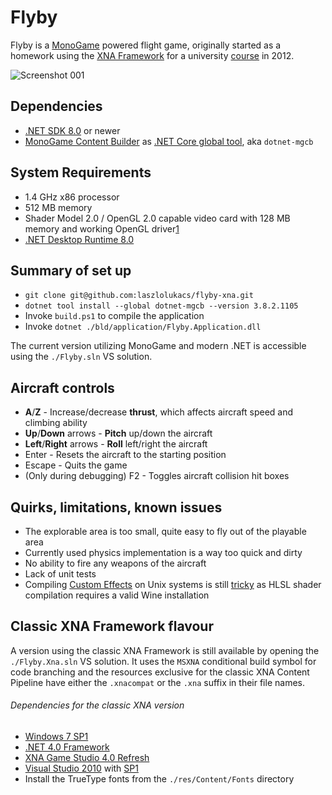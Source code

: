# Flyby
Flyby is a [MonoGame](http://www.monogame.net/about/) powered flight game, originally started as a homework using the [XNA Framework](https://en.wikipedia.org/wiki/Microsoft_XNA) for a university [course](https://www.aut.bme.hu/Course/VIAUJV01) in 2012.

![Screenshot 001](https://github.com/laszlolukacs/flyby-xna/raw/master/docs/screenshots/screenshot001.png)

## Dependencies
* [.NET SDK 8.0](https://dotnet.microsoft.com/en-us/download/dotnet/8.0) or newer
* [MonoGame Content Builder](https://docs.monogame.net/articles/tools/mgcb.html) as [.NET Core global tool](https://docs.microsoft.com/en-us/dotnet/core/tools/global-tools), aka `dotnet-mgcb`

## System Requirements
* 1.4 GHz x86 processor
* 512 MB memory
* Shader Model 2.0 / OpenGL 2.0 capable video card with 128 MB memory and working OpenGL driver[1](https://docs.monogame.net/articles/getting_started/platforms.html#desktopgl)
* [.NET Desktop Runtime 8.0](https://dotnet.microsoft.com/en-us/download/dotnet/8.0)

## Summary of set up
* `git clone git@github.com:laszlolukacs/flyby-xna.git`
* `dotnet tool install --global dotnet-mgcb --version 3.8.2.1105`
* Invoke `build.ps1` to compile the application
* Invoke `dotnet ./bld/application/Flyby.Application.dll`

The current version utilizing MonoGame and modern .NET is accessible using the `./Flyby.sln` VS solution.

## Aircraft controls
* **A**/**Z** - Increase/decrease **thrust**, which affects aircraft speed and climbing ability
* **Up**/**Down** arrows - **Pitch** up/down the aircraft
* **Left**/**Right** arrows - **Roll** left/right the aircraft
* Enter - Resets the aircraft to the starting position
* Escape - Quits the game
* (Only during debugging) F2 - Toggles aircraft collision hit boxes

## Quirks, limitations, known issues
* The explorable area is too small, quite easy to fly out of the playable area
* Currently used physics implementation is a way too quick and dirty
* No ability to fire any weapons of the aircraft
* Lack of unit tests
* Compiling [Custom Effects](https://docs.monogame.net/articles/getting_started/content_pipeline/custom_effects.html) on Unix systems is still [tricky](https://docs.monogame.net/articles/getting_started/1_setting_up_your_os_for_development_ubuntu.html?tabs=android#setup-wine-for-effect-compilation) as HLSL shader compilation requires a valid Wine installation


## Classic XNA Framework flavour
A version using the classic XNA Framework is still available by opening the `./Flyby.Xna.sln` VS solution. It uses the `MSXNA` conditional build symbol for code branching and the resources exclusive for the classic XNA Content Pipeline have either the `.xnacompat` or the `.xna` suffix in their file names.

###### Dependencies for the classic XNA version
* [Windows 7 SP1](https://prod.support.services.microsoft.com/en-us/windows/create-installation-media-for-windows-99a58364-8c02-206f-aa6f-40c3b507420d)
* [.NET 4.0 Framework](https://www.microsoft.com/en-us/download/details.aspx?id=17851)
* [XNA Game Studio 4.0 Refresh](https://www.microsoft.com/en-us/download/details.aspx?id=27598)
* [Visual Studio 2010](https://msdn.microsoft.com/en-us/library/dd831853(v=vs.100).aspx) with [SP1](https://support.microsoft.com/en-us/topic/description-of-visual-studio-2010-service-pack-1-1f12811e-3826-6728-9f40-b11ee9ae2a0e)
* Install the TrueType fonts from the `./res/Content/Fonts` directory

